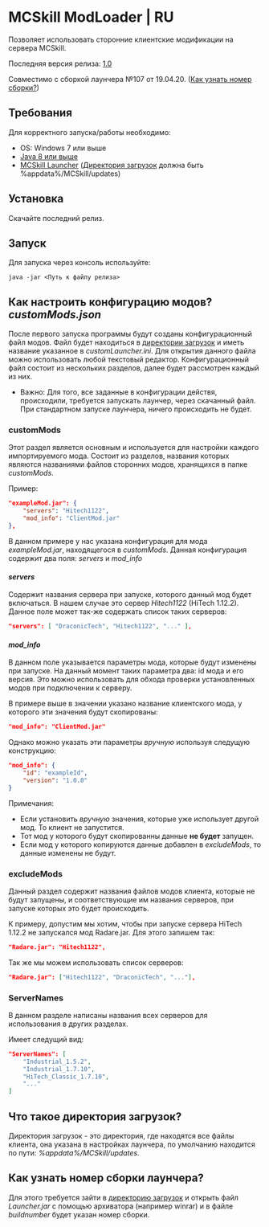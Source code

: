 MCSkill ModLoader | RU
==============
Позволяет использовать сторонние клиентские модификации на сервера MCSkill.

Последняя версия релиза: [1.0](https://github.com/CallowBlack/MCSkill-ModLoader/releases/tag/1.0.107)

Совместимо с сборкой лаунчера №107 от 19.04.20. ([Как узнать номер сборки?](#HowGetBuildRU))

## Требования
Для корректного запуска/работы необходимо:
- OS: Windows 7 или выше
- [Java 8 или выше](https://www.java.com)
- [MCSkill Launcher](https://mcskill.net/?page=start) ([Директория загрузок](#LoadsDirectory) должна быть %appdata%/MCSkill/updates)

## Установка
Скачайте последний релиз.

## Запуск
Для запуска через консоль используйте:
```shell
java -jar <Путь к файлу релиза>
```

## Как настроить конфигурацию модов? *customMods.json*
После первого запуска программы будут созданы конфигурационный файл модов. Файл будет находиться в [директории загрузок](#LoadsDirectory) и иметь название указанное в *customLauncher.ini*. Для открытия данного файла можно использовать любой текстовый редактор. Конфигурационный файл состоит из нескольких разделов, далее будет рассмотрен каждый из них.

* Важно: Для того, все заданные в конфигурации действя, происходили, требуется запускать лаунчер, через скачанный файл. При стандартном запуске лаунчера, ничего происходить не будет. 
### customMods
Этот раздел является основным и используется для настройки каждого импортируемого мода.
Состоит из разделов, названия которых являются названиями файлов сторонних модов, хранящихся в папке *customMods*.

Пример:
```json
"exampleMod.jar": {
    "servers": "Hitech1122",
    "mod_info": "ClientMod.jar"
},
```
В данном примере у нас указана конфигурация для мода *exampleMod.jar*, находящегося в *customMods*.
Данная конфигурация содержит два поля: *servers* и *mod_info*

#### *servers*
Содержит названия сервера при запуске, которого данный мод будет включаться. В нашем случае это сервер *Hitech1122* (HiTech 1.12.2).
Данное поле может так-же содержать список таких серверов:
```json
"servers": [ "DraconicTech", "Hitech1122", "..." ],
```

#### *mod_info*
В данном поле указывается параметры мода, которые будут изменены при запуске. На данный момент таких параметра два: id мода и его версия. 
Это можно использовать для обхода проверки установленных модов при подключении к серверу.

В примере выше в значении указано название клиентского мода, у которого эти значения будут скопированы:
```json
"mod_info": "ClientMod.jar"
```
Однако можно указать эти параметры *вручную* используя следущую конструкцию:
```json
"mod_info": {
    "id": "exampleId",
    "version": "1.0.0"
}
```
Примечания:
- Если установить *вручную* значения, которые уже использует другой мод. То клиент не запустится.
- Тот мод у которого будут скопированны данные **не будет** запущен.
- Если мод у которого копируются данные добавлен в *excludeMods*, то данные изменены не будут.

### excludeMods
Данный раздел содержит названия файлов модов клиента, которые не будут запущены, и соответствующие им названия серверов, при запуске которых это будет происходить.

К примеру, допустим мы хотим, чтобы при запуске сервера HiTech 1.12.2 не запускался мод Radare.jar. Для этого запишем так:
```json
"Radare.jar": "Hitech1122",
```
Так же мы можем использовать список серверов:

```json
"Radare.jar": ["Hitech1122", "DraconicTech", "..."],
```

### ServerNames
В данном разделе написаны названия всех серверов для использования в других разделах.

Имеет следущий вид:
```json
"ServerNames": [
    "Industrial_1.5.2",
    "Industrial_1.7.10",
    "HiTech_Classic_1.7.10",
    "..."
]
```

## Что такое директория загрузок? <a name="LoadsDirectory"></a>
Директория загрузок - это директория, где находятся все файлы клиента, она указана в настройках лаунчера, по умолчанию находится по пути: *%appdata%/MCSkill/updates*.

## Как узнать номер сборки лаунчера? <a name="HowGetBuild"></a>
Для этого требуется зайти в [директорию загрузок](#LoadsDirectory) и открыть файл *Launcher.jar* с помощью архиватора (например winrar) и в файле *buildnumber* будет указан номер сборки.
